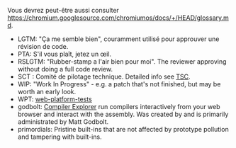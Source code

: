 Vous devrez peut-être aussi consulter <https://chromium.googlesource.com/chromiumos/docs/+/HEAD/glossary.md>.

* LGTM: "Ça me semble bien", couramment utilisé pour approuver une révision de code.
* PTA: S'il vous plaît, jetez un œil.
* RSLGTM: "Rubber-stamp a l'air bien pour moi". The reviewer approving without doing a full code review.
* SCT : Comité de pilotage technique. Detailed info see [TSC](./GOVERNANCE.md#technical-steering-committee).
* WIP: "Work In Progress" - e.g. a patch that's not finished, but may be worth an early look.
* WPT: [web-platform-tests](https://github.com/web-platform-tests/wpt)
* godbolt: [Compiler Explorer](https://godbolt.org/) run compilers interactively from your web browser and interact with the assembly. Was created by and is primarily administrated by Matt Godbolt.
* primordials: Pristine built-ins that are not affected by prototype pollution and tampering with built-ins.
